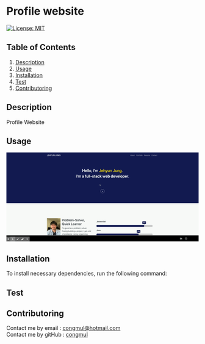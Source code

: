 # Profile website
[![License: MIT](https://img.shields.io/badge/License-MIT-yellow.svg)](https://opensource.org/licenses/MIT) 

## Table of Contents
1. [Description](#Description)
2. [Usage](#Usage)
3. [Installation](#Installation)
4. [Test](#Test)
5. [Contributoring](#Contributoring)

## Description
Profile Website

## Usage
<img src="./assets/img/operating.gif" width="800" >

## Installation 
To install necessary dependencies, run the following command:


## Test 


## Contributoring
Contact me by email : congmul@hotmail.com <br>
Contact me by gitHub : <a href="https://github.com/congmul">congmul</a>